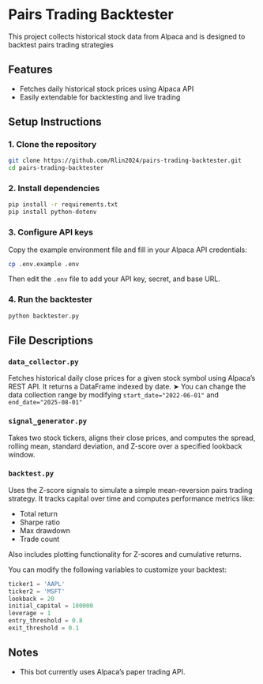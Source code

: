 # Pairs Trading Backtester

This project collects historical stock data from Alpaca and is designed to backtest pairs trading strategies

## Features

- Fetches daily historical stock prices using Alpaca API
- Easily extendable for backtesting and live trading

## Setup Instructions

### 1. Clone the repository

```bash
git clone https://github.com/Rlin2024/pairs-trading-backtester.git
cd pairs-trading-backtester
````

### 2. Install dependencies

```bash
pip install -r requirements.txt
pip install python-dotenv
```

### 3. Configure API keys

Copy the example environment file and fill in your Alpaca API credentials:

```bash
cp .env.example .env
```

Then edit the `.env` file to add your API key, secret, and base URL.

### 4. Run the backtester

```bash
python backtester.py
```

## File Descriptions

### `data_collector.py`
Fetches historical daily close prices for a given stock symbol using Alpaca’s REST API. It returns a DataFrame indexed by date. 
 ➤ You can change the data collection range by modifying `start_date="2022-06-01"` and `end_date="2025-08-01"`

### `signal_generator.py`
Takes two stock tickers, aligns their close prices, and computes the spread, rolling mean, standard deviation, and Z-score over a specified lookback window.

### `backtest.py`
Uses the Z-score signals to simulate a simple mean-reversion pairs trading strategy. It tracks capital over time and computes performance metrics like:
- Total return
- Sharpe ratio
- Max drawdown
- Trade count

Also includes plotting functionality for Z-scores and cumulative returns.


You can modify the following variables to customize your backtest:

```python
ticker1 = 'AAPL'
ticker2 = 'MSFT'
lookback = 20
initial_capital = 100000
leverage = 1
entry_threshold = 0.8
exit_threshold = 0.1
```

## Notes
* This bot currently uses Alpaca’s paper trading API.

